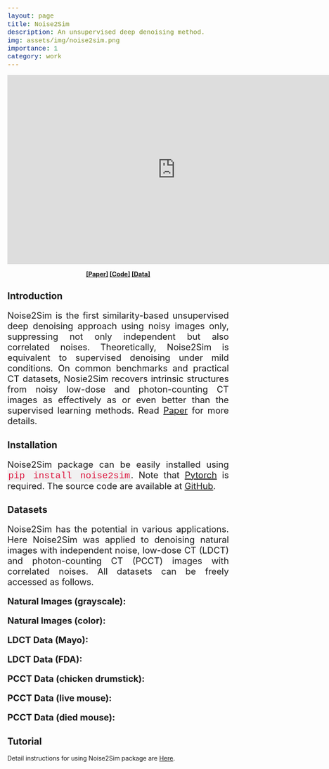 ```yaml
---
layout: page
title: Noise2Sim
description: An unsupervised deep denoising method.
img: assets/img/noise2sim.png
importance: 1
category: work
---
```


<head>
<style>
code {
  font-family: Consolas,"courier new";
  color: crimson;
  background-color: #f1f1f1;
  padding: 2px;
  font-size: 105%;
}
</style>
</head>

<p align="center">
<iframe width="764" height="430" src="https://www.youtube.com/embed/CDIyYijAyyU" title="YouTube video player" frameborder="0" allow="accelerometer; autoplay; clipboard-write; encrypted-media; gyroscope; picture-in-picture" allowfullscreen></iframe>
</p>

<p align="center">
<b>
<a href="https://arxiv.org/abs/2011.03384">[Paper]</a>  <a href="https://github.com/niuchuangnn/noise2sim">[Code]</a>  <a href="https://github.com/niuchuangnn/noise2sim">[Data]</a>
</b>
</p>


<h2>Introduction</h2>

<p style="text-align:justify;font-size:20px">
Noise2Sim is the first similarity-based unsupervised deep denoising approach using noisy images only,
suppressing not only independent but also correlated noises.
Theoretically, Noise2Sim is equivalent to supervised denoising under mild conditions.
On common benchmarks and practical CT datasets,
Nosie2Sim recovers intrinsic structures from noisy low-dose and photon-counting CT images 
as effectively as or even better than the supervised learning methods.
Read <a href="https://arxiv.org/abs/2011.03384">Paper</a> for more details.
</p>

<h2>Installation</h2>
<p style="text-align:justify;font-size:20px">
Noise2Sim package can be easily installed using <code>pip install noise2sim</code>.
Note that <a href="https://arxiv.org/abs/2011.03384">Pytorch</a> is required.
The source code are available at <a href="https://github.com/niuchuangnn/noise2sim">GitHub</a>.
</p>

<h2>Datasets</h2>
<p style="text-align:justify;font-size:20px">
Noise2Sim has the potential in various applications.
Here Noise2Sim was applied to denoising natural images with independent noise,
low-dose CT (LDCT) and photon-counting CT (PCCT) images with correlated noises.
All datasets can be freely accessed as follows.
</p>

<p style="text-align:justify;font-size:20px">
<b>Natural Images (grayscale):</b>
</p>

<p style="text-align:justify;font-size:20px">
<b>Natural Images (color):</b>
</p>

<p style="text-align:justify;font-size:20px">
<b>LDCT Data (Mayo):</b>
</p>

<p style="text-align:justify;font-size:20px">
<b>LDCT Data (FDA):</b>
</p>

<p style="text-align:justify;font-size:20px">
<b>PCCT Data (chicken drumstick):</b>
</p>

<p style="text-align:justify;font-size:20px">
<b>PCCT Data (live mouse):</b>
</p>

<p style="text-align:justify;font-size:20px">
<b>PCCT Data (died mouse):</b>
</p>




<h2>Tutorial</h2>
Detail instructions for using Noise2Sim package are <a href="https://github.com/niuchuangnn/noise2sim">Here</a>.


